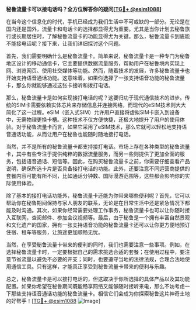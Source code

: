 **秘鲁流量卡可以接电话吗？全方位解答你的疑问[[TG💪+ @esim1088](https://t.me/s/esim1088)]**

在当今这个信息化的时代，手机已经成为我们生活中不可或缺的一部分。无论是在国内还是国外，流量卡和电话卡的选择都显得尤为重要。尤其是当你计划去秘鲁旅行或长期居住时，了解秘鲁流量卡的功能显得尤为关键。那么，秘鲁流量卡到底能不能接电话呢？接下来，让我们详细探讨这个问题。

首先，我们需要明确什么是秘鲁流量卡。简单来说，秘鲁流量卡是一种专门为秘鲁地区设计的移动通信卡，它主要提供数据流量服务，帮助用户在秘鲁境内实现上网、浏览网页、使用社交媒体等功能。然而，随着技术的发展，许多秘鲁流量卡也开始支持语音通话功能。这意味着，如果你选择了一张支持语音功能的秘鲁流量卡，那么你就能够通过这张卡接听和拨打电话。

那么，秘鲁流量卡是如何实现接打电话的呢？这要归功于现代通信技术的进步。传统的SIM卡需要依赖实体芯片来存储信息并连接网络，而现代的eSIM技术则大大简化了这一过程。eSIM（嵌入式SIM）允许用户直接将虚拟SIM卡嵌入到设备中，无需物理更换卡槽。这种技术不仅方便快捷，还极大地提升了用户的使用体验。对于秘鲁流量卡而言，如果它采用了eSIM技术，那么它就可以轻松地支持语音通话功能，从而让用户在秘鲁也能随时随地接打电话。

当然，并不是所有的秘鲁流量卡都支持接打电话。市场上存在各种类型的秘鲁流量卡，其中有些专注于提供纯粹的数据流量服务，而另一些则提供了更加全面的服务，包括语音通话、短信等。因此，在购买秘鲁流量卡之前，你需要仔细查看产品说明，确保所选卡片是否具备接打电话的功能。此外，还要注意不同运营商提供的套餐内容可能有所不同，比如通话分钟数、国际漫游范围等，这些都会影响你的实际使用体验。

除了基本的接打电话功能外，秘鲁流量卡还能为你带来哪些便利呢？首先，它可以帮助你在秘鲁期间保持与家人朋友的联系，无论是在日常生活中还是紧急情况下都能及时沟通。其次，如果你经常需要处理工作事务，秘鲁流量卡也可以让你随时接入互联网，查阅邮件、参加会议视频等。最后，由于秘鲁是一个拥有丰富自然景观和文化遗产的国家，拥有一张支持语音功能的秘鲁流量卡还可以让你更方便地预订住宿、租车等服务，让旅途更加顺畅无忧。

当然，在享受秘鲁流量卡带来的便利的同时，我们也需要注意一些事项。例如，在选择秘鲁流量卡时，一定要根据自己的需求挑选合适的套餐；在使用过程中，要注意节省流量以避免不必要的开支；同时，也要遵守当地的法律法规，合理合法地使用通信工具。只有这样，才能真正享受到秘鲁流量卡带来的便利与乐趣。

总之，秘鲁流量卡是可以接打电话的，但这取决于你所选择的具体产品以及其功能配置。如果你希望在秘鲁期间既能畅享网络又能够随时接听来电，那么不妨考虑一下那些支持语音通话功能的秘鲁流量卡。相信它们会成为你探索秘鲁这片神奇土地的好帮手！[[TG💪+ @esim1088](https://t.me/s/esim1088) ![Image](https://i.postimg.cc/4NQfJmqS/Snipaste-2025-05-13-00-14-12.png)]